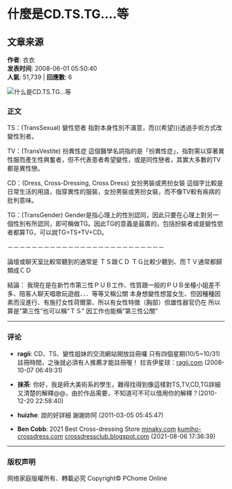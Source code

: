 # 什麼是CD.TS.TG....等

## 文章来源
**作者**: 衣衣  
**发表时间**: 2008-06-01 05:50:40  
**人氣**: 51,739 | **回應數**: 6

![什么是CD.TS.TG...等](https://photox.pchome.com.tw/s08/love22296/22/124650216184)

### 正文

TS：(TransSexual) 變性慾者 指對本身性別不滿意，而(((希望)))透過手術方式改變性別者。 

TV：(TransVestite) 扮異性症 這個醫學名詞指的是「扮異性症」，指對需以穿著異性服而產生性興奮者，但不代表患者希望變性，或是同性戀者，其實大多數的TV都是異性戀。 

CD：(Dress, Cross-Dressing, Cross Dress) 女扮男裝或男扮女裝 這個字比較是日常生活的用語，指穿異性的服裝，女扮男裝或男扮女裝，而不像TV較有疾病的批判意味。 

TG：(TransGender) Gender是指心理上的性別認同，因此只要在心理上對另一個性別有所認同，即可稱做TG。因此TG的意義是最廣的，包括扮裝者或是變性慾者都算TG，可以說TG=TS+TV+CD。 

－－－－－－－－－－－－－－－－－－－－－－－－－－ 

論壇或聊天室比較常聽到的通常是 ＴＳ跟ＣＤ ＴＧ比較少聽到、而ＴＶ通常都歸類成ＣＤ

結論： 我現在是在新竹市第三性ＰＵＢ工作、性質跟一般的ＰＵＢ坐檯小姐差不多、陪客人聊天唱歌玩遊戲．．．等等又稱公關 本身想變性想當女生、但因種種因素而沒進行、有施打女性荷爾蒙、所以有女性特徵（胸部）但雄性器官仍在 所以算是”第三性”也可以稱”ＴＳ” 因工作也能稱”第三性公關”

---

### 评论

- **ragii**: CD、TS、變性姐妹的交流網站開放註冊囉 只有四個星期(10/5~10/31)註冊時間，之後就必須有人推薦才能註冊喔！ 拉吉伊星球：[ragii.com](http://www.ragii.com/index.php) (2008-10-07 06:49:31)

- **抹茶**: 你好，我是師大美術系的學生，難得找得到像這樣對TS,TV,CD,TG詳細又清楚的解釋@@，由於作品需要，不知道可不可以借用你的解釋？(2010-12-20 22:58:40)

- **huizhe**: 說的好詳細 謝謝妳阿 (2011-03-05 05:45:47)

- **Ben Cobb**: 2021 Best Cross-dressing Store [minaky.com](https://minaky.com) [kumiho-crossdress.com](https://kumiho-crossdress.com) [crossdressclub.blogspot.com](https://crossdressclub.blogspot.com) (2021-08-06 17:36:39)

---

### 版权声明
网络家庭版權所有、轉載必究 Copyright© PChome Online